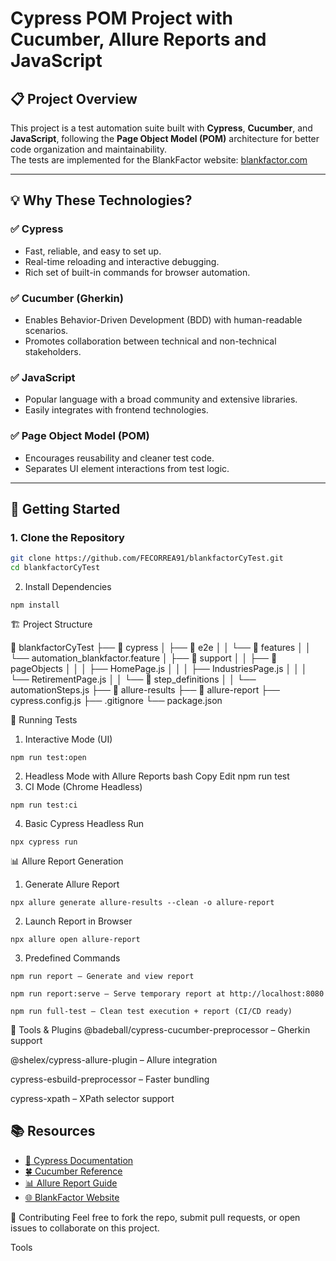 # Cypress POM Project with Cucumber, Allure Reports and JavaScript

## 📋 Project Overview

This project is a test automation suite built with **Cypress**, **Cucumber**, and **JavaScript**, following the **Page Object Model (POM)** architecture for better code organization and maintainability.  
The tests are implemented for the BlankFactor website: [blankfactor.com](https://blankfactor.com)

---

## 💡 Why These Technologies?

### ✅ Cypress
- Fast, reliable, and easy to set up.
- Real-time reloading and interactive debugging.
- Rich set of built-in commands for browser automation.

### ✅ Cucumber (Gherkin)
- Enables Behavior-Driven Development (BDD) with human-readable scenarios.
- Promotes collaboration between technical and non-technical stakeholders.

### ✅ JavaScript
- Popular language with a broad community and extensive libraries.
- Easily integrates with frontend technologies.

### ✅ Page Object Model (POM)
- Encourages reusability and cleaner test code.
- Separates UI element interactions from test logic.

---

## 🚀 Getting Started

### 1. Clone the Repository

```bash
git clone https://github.com/FECORREA91/blankfactorCyTest.git
cd blankfactorCyTest
```
2. Install Dependencies
```
npm install
```
🏗️ Project Structure

📂 blankfactorCyTest
├── 📁 cypress
│   ├── 📁 e2e
│   │   └── 📁 features
│   │       └── automation_blankfactor.feature
│   ├── 📁 support
│   │   ├── 📁 pageObjects
│   │   │   ├── HomePage.js
│   │   │   ├── IndustriesPage.js
│   │   │   └── RetirementPage.js
│   │   └── 📁 step_definitions
│   │       └── automationSteps.js
├── 📁 allure-results
├── 📁 allure-report
├── cypress.config.js
├── .gitignore
└── package.json

🧪 Running Tests
1. Interactive Mode (UI)
```
npm run test:open
```
2. Headless Mode with Allure Reports
bash
Copy
Edit
npm run test
3. CI Mode (Chrome Headless)
```
npm run test:ci
```
4. Basic Cypress Headless Run
```
npx cypress run
```
📊 Allure Report Generation
1. Generate Allure Report
```
npx allure generate allure-results --clean -o allure-report
```
2. Launch Report in Browser
```
npx allure open allure-report
```
3. Predefined Commands
```
npm run report – Generate and view report

npm run report:serve – Serve temporary report at http://localhost:8080

npm run full-test – Clean test execution + report (CI/CD ready)
```
🔌 Tools & Plugins
@badeball/cypress-cucumber-preprocessor – Gherkin support

@shelex/cypress-allure-plugin – Allure integration

cypress-esbuild-preprocessor – Faster bundling

cypress-xpath – XPath selector support

## 📚 Resources

- [📘 Cypress Documentation](https://docs.cypress.io/app/get-started/why-cypress)
- [🍀 Cucumber Reference](https://cucumber.io/docs/cucumber/api/)
- [📊 Allure Report Guide](https://allurereport.org/docs/)
- [🌐 BlankFactor Website](https://blankfactor.com/)

🤝 Contributing
Feel free to fork the repo, submit pull requests, or open issues to collaborate on this project.












Tools


